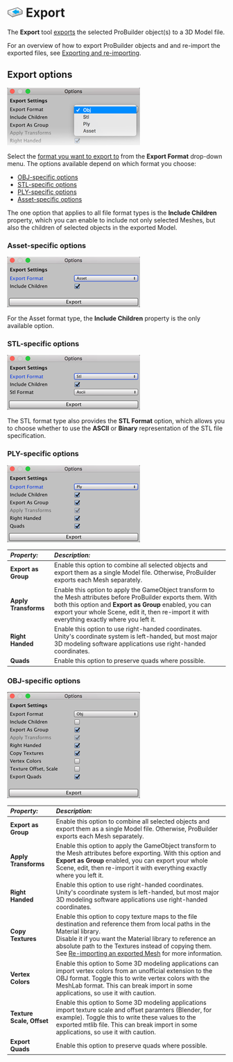 # ![Export icon](images/icons/Object_Export.png) Export

The __Export__ tool [exports](workflow-exporting.md#export) the selected ProBuilder object(s) to a 3D Model file. 

For an overview of how to export ProBuilder objects and and re-import the exported files, see [Exporting and re-importing](workflow-exporting.md).



## Export options

![Export options](images/Object_Export_props.png)

Select the [format you want to export to](workflow-exporting.md#formats) from the **Export Format** drop-down menu. The options available depend on which format you choose:

* [OBJ-specific options](#Obj)
* [STL-specific options](#STL)
* [PLY-specific options](#PLY)
* [Asset-specific options](#Asset)

The one option that applies to all file format types is the __Include Children__ property, which you can enable to include not only selected Meshes, but also the children of selected objects in the exported Model. 

<a name="Asset"></a>

### Asset-specific options

![Asset-specific export options](images/Object_Export_propsAsset.png)

For the Asset format type, the __Include Children__ property is the only available option.



<a name="STL"></a>

### STL-specific options

![STL-specific export options](images/Object_Export_propsSTL.png)

The STL format type also provides the __STL Format__ option, which allows you to choose whether to use the **ASCII** or **Binary** representation of the STL file specification. 



<a name="PLY"></a>

### PLY-specific options

![PLY-specific export options](images/Object_Export_propsPLY.png)

| ***Property:***      | ***Description:***                                           |
| :------------------- | :----------------------------------------------------------- |
| __Export as Group__  | Enable this option to combine all selected objects and export them as a single Model file. Otherwise, ProBuilder exports each Mesh separately. |
| __Apply Transforms__ | Enable this option to apply the GameObject transform to the Mesh attributes before ProBuilder exports them. With both this option and **Export as Group** enabled, you can export your whole Scene, edit it, then re-import it with everything exactly where you left it. |
| __Right Handed__     | Enable this option to use right-handed coordinates.<br />Unity's coordinate system is left-handed, but most major 3D modeling software applications use right-handed coordinates. |
| __Quads__            | Enable this option to preserve quads where possible.         |



<a name="Obj"></a>

### OBJ-specific options

![OBJ-specific export options](images/Object_Export_propsOBJ.png)

| ***Property:***           | ***Description:***                                           |
| :------------------------ | :----------------------------------------------------------- |
| __Export as Group__       | Enable this option to combine all selected objects and export them as a single Model file. Otherwise, ProBuilder exports each Mesh separately. |
| __Apply Transforms__      | Enable this option to apply the GameObject transform to the Mesh attributes before exporting. With this option and **Export as Group** enabled, you can export your whole Scene, edit, then re-import it with everything exactly where you left it. |
| __Right Handed__          | Enable this option to use right-handed coordinates.<br />Unity's coordinate system is left-handed, but most major 3D modeling software applications use right-handed coordinates. |
| __Copy Textures__         | Enable this option to copy texture maps to the file destination and reference them from local paths in the Material library. <br />Disable it if you want the Material library to reference an absolute path to the Textures instead of copying them. See [Re-importing an exported Mesh](workflow-exporting.md#reimport) for more information. |
| __Vertex Colors__         | Enable this option to Some 3D modeling applications can import vertex colors from an unofficial extension to the OBJ format. Toggle this to write vertex colors with the MeshLab format. This can break import in some applications, so use it with caution. |
| __Texture Scale, Offset__ | Enable this option to Some 3D modeling applications import texture scale and offset paramters (Blender, for example). Toggle this to write these values to the exported mtlib file. This can break import in some applications, so use it with caution. |
| **Export Quads**          | Enable this option to preserve quads where possible.         |

